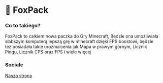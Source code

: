 # 🦊 FoxPack
<h3>Co to takiego?</h3>
FoxPack to całkiem nowa paczka do Gry Minecraft, Będzie ona umożliwiała słabszym komputerą lepszą grę w minecraft dzięki FPS boostowi, będzie też posiadała takie urozmaicenia jak Mapa w prawym górnym, Licznik Pingu, Licznik CPS oraz FPS i wiele więcej

<h3>Sociale</h3>
<a href="http://foxpack.ga/">Nasza strona</a>
